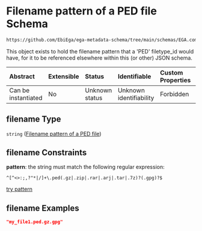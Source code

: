 # Filename pattern of a PED file Schema

```txt
https://github.com/EbiEga/ega-metadata-schema/tree/main/schemas/EGA.common-definitions.json#/definitions/filename-filetype-pattern-check/anyOf/18/properties/filename
```

This object exists to hold the filename pattern that a 'PED' filetype_id would have, for it to be referenced elsewhere within this (or other) JSON schema.

| Abstract            | Extensible | Status         | Identifiable            | Custom Properties | Additional Properties | Access Restrictions | Defined In                                                                                |
| :------------------ | :--------- | :------------- | :---------------------- | :---------------- | :-------------------- | :------------------ | :---------------------------------------------------------------------------------------- |
| Can be instantiated | No         | Unknown status | Unknown identifiability | Forbidden         | Allowed               | none                | [EGA.common-definitions.json*](../out/EGA.common-definitions.json "open original schema") |

## filename Type

`string` ([Filename pattern of a PED file](ega-4-definitions-check-filetype-checks-based-on-its-filename-anyof-ped-filename-pattern-check-properties-filename-pattern-of-a-ped-file.md))

## filename Constraints

**pattern**: the string must match the following regular expression: 

```regexp
^[^<>:;,?"*|/]+\.ped(.gz|.zip|.rar|.arj|.tar|.7z)?(.gpg)?$
```

[try pattern](https://regexr.com/?expression=%5E%5B%5E%3C%3E%3A%3B%2C%3F%22\*%7C%2F%5D%2B%5C.ped\(.gz%7C.zip%7C.rar%7C.arj%7C.tar%7C.7z\)%3F\(.gpg\)%3F%24 "try regular expression with regexr.com")

## filename Examples

```json
"my_file1.ped.gz.gpg"
```
